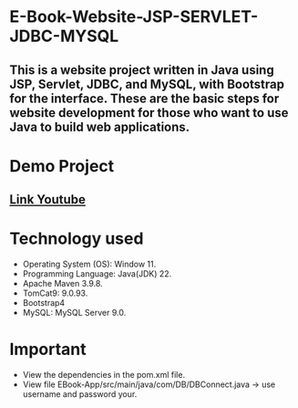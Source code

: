 # E-Book-Website-JSP-SERVLET-JDBC-MYSQL
This is a website project written in Java using JSP, Servlet, JDBC, and MySQL, with Bootstrap for the interface. These are the basic steps for website development for those who want to use Java to build web applications.
---
# Demo Project
[Link Youtube]()
---
# Technology used
  + Operating System (OS): Window 11.
  + Programming Language: Java(JDK) 22.
  + Apache Maven 3.9.8.
  + TomCat9: 9.0.93.
  + Bootstrap4
  + MySQL: MySQL Server 9.0.
    
# Important
 + View the dependencies in the pom.xml file.
 + View file EBook-App/src/main/java/com/DB/DBConnect.java -> use username and password your.
